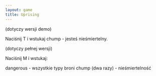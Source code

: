 ```yaml
---
layout: game
title: Uprising
---
```


(dotyczy wersji demo)

Naciśnij T i wstukaj chump - jesteś nieśmiertelny.

(dotyczy pełnej wersji)

Naciśnij M i wstukaj:

dangerous 	- wszystkie typy broni
chump (dwa razy) 	- nieśmiertelność
